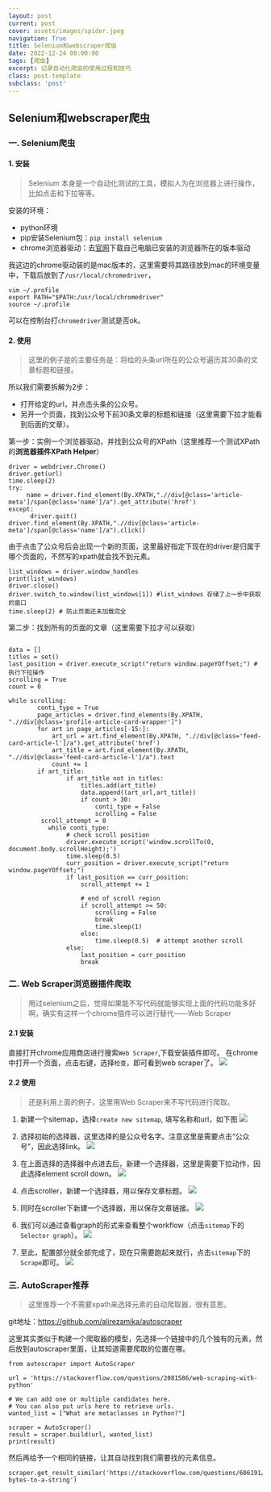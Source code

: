 ```yaml
---
layout: post
current: post
cover: assets/images/spider.jpeg
navigation: True
title: Selenium和webscraper爬虫
date: 2022-12-24 00:00:00
tags: [爬虫]
excerpt: 记录自动化爬虫的使用过程和技巧
class: post-template
subclass: 'post'
---
```



## Selenium和webscraper爬虫
### 一. Selenium爬虫
#### 1. 安装
> Selenium 本身是一个自动化测试的工具，模拟人为在浏览器上进行操作，比如点击和下拉等等。

安装的环境：

* python环境
* pip安装Selenium包：`pip install selenium`
* chrome浏览器驱动：去[官网](https://chromedriver.chromium.org/downloads)下载自己电脑已安装的浏览器所在的版本驱动

我这边的chrome驱动装的是mac版本的，这里需要将其路径放到mac的环境变量中，下载后放到了`/usr/local/chromedriver`，
```
vim ~/.profile
export PATH="$PATH:/usr/local/chromedriver"
source ~/.profile
```
可以在控制台打`chromedriver`测试是否ok。

#### 2. 使用
> 这里的例子是的主要任务是：将给的头条url所在的公众号遍历其30条的文章标题和链接。

所以我们需要拆解为2步：

* 打开给定的url，并点击头条的公众号。
* 另开一个页面，找到公众号下前30条文章的标题和链接（这里需要下拉才能看到后面的文章）。

第一步：实例一个浏览器驱动，并找到公众号的XPath（这里推荐一个测试XPath的**浏览器插件XPath Helper**）

```python3
driver = webdriver.Chrome()
driver.get(url)
time.sleep(2)
try:
     name = driver.find_element(By.XPATH,".//div[@class='article-meta']/span[@class='name']/a").get_attribute('href')
except:
      driver.quit()
driver.find_element(By.XPATH,".//div[@class='article-meta']/span[@class='name']/a").click()
```

由于点击了公众号后会出现一个新的页面，这里最好指定下现在的driver是归属于哪个页面的，不然写的xpath就会找不到元素。

```python3
list_windows = driver.window_handles
print(list_windows)
driver.close()
driver.switch_to.window(list_windows[1]) #list_windows 存储了上一步中获取的窗口
time.sleep(2) # 防止页面还未加载完全
```

第二步：找到所有的页面的文章（这里需要下拉才可以获取）

```python3

data = []
titles = set()
last_position = driver.execute_script("return window.pageYOffset;") # 执行下拉操作
scrolling = True
count = 0

while scrolling:
        conti_type = True
        page_articles = driver.find_elements(By.XPATH, ".//div[@class='profile-article-card-wrapper']")
        for art in page_articles[-15:]:
            art_url = art.find_element(By.XPATH, ".//div[@class='feed-card-article-l']/a").get_attribute('href')
            art_title = art.find_element(By.XPATH, ".//div[@class='feed-card-article-l']/a").text
           	count += 1
       	if art_title:
	            if art_title not in titles:
	                titles.add(art_title)
	                data.append((art_url,art_title))
	                if count > 30:
	                    conti_type = False
	                    scrolling = False
	     scroll_attempt = 0
           while conti_type:
	            # check scroll position
	            driver.execute_script('window.scrollTo(0, document.body.scrollHeight);')
	            time.sleep(0.5)
	            curr_position = driver.execute_script("return window.pageYOffset;")
	            if last_position == curr_position:
	                scroll_attempt += 1
	
	                # end of scroll region
	                if scroll_attempt >= 50:
	                    scrolling = False
	                    break
	                    time.sleep(1)
	                else:
	                    time.sleep(0.5)  # attempt another scroll
	            else:
	                last_position = curr_position
	                break
```

### 二. Web Scraper浏览器插件爬取
> 用过selenium之后，觉得如果能不写代码就能够实现上面的代码功能多好啊，确实有这样一个chrome插件可以进行替代——Web Scraper

#### 2.1 安装

直接打开chrome应用商店进行搜索`Web Scraper`,下载安装插件即可。
在chrome中打开一个页面，点击右键，选择`检查`，即可看到web scraper了。
![](https://raw.githubusercontent.com/yy2lyx/picgo/admin/img/spider1.jpg)

#### 2.2 使用
> 还是利用上面的例子，这里用Web Scraper来不写代码进行爬取。

1. 新建一个sitemap，选择`create new sitemap`, 填写名称和url，如下图
![](https://raw.githubusercontent.com/yy2lyx/picgo/admin/img/spider2.jpg)

2. 选择初始的选择器，这里选择的是公众号名字。注意这里是需要点击“公众号”，因此选择link。
![](https://raw.githubusercontent.com/yy2lyx/picgo/admin/img/spider3.jpg)

3. 在上面选择的选择器中点进去后，新建一个选择器，这里是需要下拉动作，因此选择element scroll down。
![](https://raw.githubusercontent.com/yy2lyx/picgo/admin/img/spider4.jpg)

4. 点击scroller，新建一个选择器，用以保存文章标题。
![](https://raw.githubusercontent.com/yy2lyx/picgo/admin/img/spider5.jpg)

5. 同时在scroller下新建一个选择器，用以保存文章链接。
![](https://raw.githubusercontent.com/yy2lyx/picgo/admin/img/spider6.jpg)

6. 我们可以通过查看graph的形式来查看整个workflow（点击`sitemap`下的`Selector graph`）。
![](https://raw.githubusercontent.com/yy2lyx/picgo/admin/img/spider7.jpg)

7. 至此，配置部分就全部完成了，现在只需要跑起来就行，点击`sitemap`下的`Scrape`即可。
![](https://raw.githubusercontent.com/yy2lyx/picgo/admin/img/spider8.jpg)

### 三. AutoScraper推荐
> 这里推荐一个不需要xpath来选择元素的自动爬取器，很有意思。

git地址：https://github.com/alirezamika/autoscraper

这里其实类似于构建一个爬取器的模型，先选择一个链接中的几个独有的元素，然后放到autoscraper里面，让其知道需要爬取的位置在哪。

```python3
from autoscraper import AutoScraper

url = 'https://stackoverflow.com/questions/2081586/web-scraping-with-python'

# We can add one or multiple candidates here.
# You can also put urls here to retrieve urls.
wanted_list = ["What are metaclasses in Python?"]

scraper = AutoScraper()
result = scraper.build(url, wanted_list)
print(result)
```

然后再给予一个相同的链接，让其自动找到我们需要找的元素信息。

```python3
scraper.get_result_similar('https://stackoverflow.com/questions/606191/convert-bytes-to-a-string')
```







